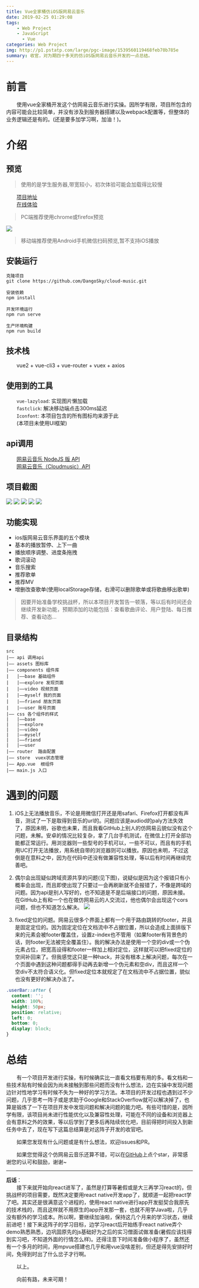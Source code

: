 ```yaml
---
title: Vue全家桶仿iOS版网易云音乐
date: 2019-02-25 01:29:08
tags: 
    - Web Project
    - JavaScript    
	  - Vue
categories: Web Project
img: http://p1.pstatp.com/large/pgc-image/1539560119468feb70b785e
summary: 收官，对为期四十多天的仿iOS版网易云音乐开发的一点总结。
---
```

# 前言
&emsp;&emsp;使用vue全家桶开发这个仿网易云音乐进行实操。因所学有限，项目所包含的内容可能会比较简单，并没有涉及到服务器搭建以及webpack配置等，但整体的业务逻辑还是有的。(还是要多加学习啊，加油！)。
# 介绍
## 预览
> 使用的是学生服务器,带宽较小，初次体验可能会加载得比较慢 

&emsp;&emsp;[项目地址](https://github.com/DangoSky/cloud-music)   
&emsp;&emsp;[在线体验](vue全家桶仿iOS版网易云音乐/QRcode.png)
> PC端推荐使用chrome或firefox预览

![](https://user-gold-cdn.xitu.io/2019/3/10/1696339dfe78e0d4?w=320&h=319&f=png&s=7499)

> 移动端推荐使用Android手机微信扫码预览,暂不支持iOS播放   

## 安装运行
```
克隆项目     
git clone https://github.com/DangoSky/cloud-music.git
     
安装依赖   
npm install   

开发环境运行    
npm run serve   

生产环境构建   
npm run build 
```
## 技术栈  
&emsp;&emsp;vue2 + vue-cli3 + vue-router + vuex + axios
## 使用到的工具
&emsp;&emsp;``vue-lazyload``: 实现图片懒加载   
&emsp;&emsp;``fastclick``: 解决移动端点击300ms延迟   
&emsp;&emsp;``Iconfont``: 本项目包含的所有图标均来源于此    
&emsp;&emsp;(本项目未使用UI框架)
## api调用
  &emsp;&emsp;[网易云音乐 NodeJS 版 API](https://github.com/Binaryify/NeteaseCloudMusicApi)    
  &emsp;&emsp;[网易云音乐（Cloudmusic）API](https://zhuanlan.zhihu.com/p/30246788)   

## 项目截图

![](https://user-gold-cdn.xitu.io/2019/3/10/169633ba1c662491?w=279&h=502&f=png&s=183089)
![](https://user-gold-cdn.xitu.io/2019/3/10/169633bc0bda3c19?w=281&h=504&f=png&s=191437)
![](https://user-gold-cdn.xitu.io/2019/3/10/169633bcc1b60036?w=280&h=503&f=png&s=48341)
![](https://user-gold-cdn.xitu.io/2019/3/10/169633bdf34cdbdd?w=279&h=500&f=png&s=252193)
![](https://user-gold-cdn.xitu.io/2019/3/10/169633be8170cd45?w=279&h=500&f=png&s=217948)

## 功能实现
 + ios版网易云音乐界面的五个模块
 + 基本的播放暂停、上下一曲
 + 播放顺序调整、进度条拖拽
 + 歌词滚动   
 + 音乐搜索
 + 推荐歌单  
 + 推荐MV  
 + 增删改查歌单(使用localStorage存储，右滑可以删除歌单或将歌曲移出歌单)  
 > 因要开始准备学校挑战杯，所以本项目开发暂告一顿落，等以后有时间还会继续开发新功能，预期添加的功能包括：查看歌曲评论、用户登陆、每日推荐、查看动态...

## 目录结构
```
src  
|—— api 调用api
|—— assets 图标库
|—— components 组件库
|   |——base 基础组件
|   |——explore 发现页面
|   |——video 视频页面
|   |——myself 我的页面
|   |——friend 朋友页面
|   |——user 账号页面
|—— css 各个组件的样式 
|   |——base
|   |——explore
|   |——video
|   |——myself
|   |——friend
|   |——user
|—— router  路由配置
|—— store  vuex状态管理
|—— App.vue  根组件
|—— main.js 入口
```
# 遇到的问题
1. iOS上无法播放音乐，不论是用微信打开还是用safari、Firefox打开都没有声音，测试了一下是取得到音乐的url的。问题应该是audiod的paly方法失效了，原因未明，谷歌也未果，而且我看GitHub上别人的仿网易云貌似没有这个问题，未解。安卓的情况比较复杂，拿了几台手机测试，在微信上打开全部功能都正常运行。用浏览器则一些型号的手机可以，一些不可以，而且有的手机用UC打开无法播放，用系统自带的浏览器则可以播放。原因也未明，不过这倒是在意料之中，因为在代码中还没有做兼容性处理，等以后有时间再继续完善吧。

2. 偶尔会出现疑似跨域资源共享的问题(见下图)，说疑似是因为这个报错只有小概率会出现，而且即使出现了只要过一会再刷新就不会报错了，不像是跨域的问题。因为api是别人写好的，也不知道是不是后端接口的问题，原因未接。在GitHub上有和一个也在做仿网易云的人交流过，他也偶尔会出现这个cors问题，但也不知道怎么解决。
![](cors.png)

3. fixed定位的问题。网易云很多个界面上都有一个用于路由跳转的footer，并且是固定定位的。因为固定定位在文档流中不占据位置，所以会造成上面排版下来的元素会被footer覆盖住，设置z-index也不管用（如果footer有背景色的话，则footer无法被完全覆盖住）。我的解决办法是使用一个空的div或一个伪元素占位，把宽高设得和footer一样加上相对定位，这样就可以把fixed定位的空间补回来了。但我感觉这只是一种hack，并没有根本上解决问题，每次在一个页面中遇到这种问题都得手动再去新增一个伪元素和空div，而且这样一个空div不太符合语义化。但fixed定位本就规定了在文档流中不占据位置，貌似也没有更好的解决办法了。

```css
.userBar::after {   
  content: '';    
  width: 100%;
  height: 50px;
  position: relative;
  left: 0;
  bottom: 0;
  display: block;    
}
```

# 总结
&emsp;&emsp;有一个项目开发进行实操，有时候确实比一直看文档要有用的多。看文档和一些技术贴有时候会因为尚未接触到那些问题而没有什么想法，边在实操中发现问题边针对性地学习有时候不失为一种好的学习方法。本项目的开发过程也遇到过不少问题，几乎思考一阵子或是求助于Google和StackOverflow就可以解决掉了，也算是锻炼了一下在项目开发中发现问题和解决问题的能力吧。有些可惜的是，因所学有限，该项目尚未进行性能优化以及兼容性处理，可能在不同的设备和浏览器上会有意料之外的效果，等以后学到了更多后再陆续优化吧，目前得把时间投入到新任务中去了，现在写下这篇总结算是对这阵子开发的收官吧。

&emsp;&emsp;如果您发现有什么问题或是有什么想法，欢迎issues和PR。    

&emsp;&emsp;如果您觉得这个仿网易云音乐还算不错，可以在[GitHub](https://github.com/DangoSky/cloud-music)上点个star，非常感谢您的认可和鼓励，谢谢~

---
**后话**：   
&emsp;&emsp;接下来就开始向react进军了，虽然是打算等暑假或是大三再学习react的，但挑战杯的项目需要，既然决定要用react native开发app了，就顺道一起把react学了吧。其实还是很满意这个进程的，使用react native进行app开发挺契合我原先的技术栈的，而且这样就不用原生的app开发那一套，也就不用学Java啦，几乎没有额外的学习成本。所以啊，要继续加油啦，保持这几个月来的学习状态，继续前进吧！接下来这阵子的学习目标，边学习react后开始练手react native弄个demo熟悉熟悉，边巩固原先的js基础好为之后的实习僧面试做准备(暑假应该找得到实习吧，不知道外面的行情怎么样)。还得注意下时间准备做小程序了，虽然还有一个多月的时间，用mpvue搭建也几乎和用vue没啥差别，但还是得先安排好时间，免得到时出了什么岔子才行啊。   

&emsp;&emsp;以上。   

&emsp;&emsp;向前有路，未来可期！